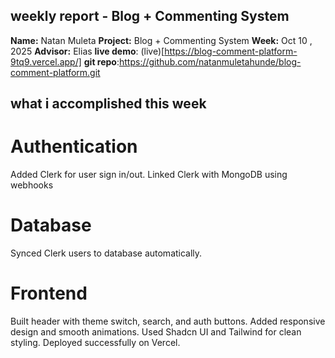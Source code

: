 ## weekly report - Blog + Commenting System

**Name:**  Natan Muleta
**Project:**  Blog + Commenting System
**Week:** Oct 10 , 2025
**Advisor:** Elias
**live demo**: (live)[https://blog-comment-platform-9tq9.vercel.app/]
**git repo**:https://github.com/natanmuletahunde/blog-comment-platform.git

## what i accomplished this week 

# Authentication
Added Clerk for user sign in/out.
Linked Clerk with MongoDB using webhooks
# Database
Synced Clerk users to database automatically.
# Frontend
Built header with theme switch, search, and auth buttons.
Added responsive design and smooth animations.
Used Shadcn UI and Tailwind for clean styling.
Deployed successfully on Vercel.